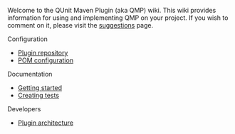 Welcome to the QUnit Maven Plugin (aka QMP) wiki. This wiki provides information for using and implementing QMP on your project. If you wish to comment on it, please visit the [suggestions](Suggestions.md) page.

Configuration
  * [Plugin repository](PluginRepository.md)
  * [POM configuration](Configure.md)

Documentation
  * [Getting started](GettingStarted.md)
  * [Creating tests](CreatingTests.md)

Developers
  * [Plugin architecture](Architecture.md)
